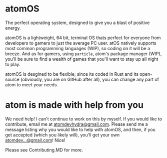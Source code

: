 # atomOS
The perfect operating system, designed to give you a blast of positive energy.

atomOS is a lightweight, 64 bit, terminal OS thats perfect for everyone from developers to gamers to just the average PC user. atOS natively supports most common programming languages (WIP), so coding on it will be a breeze. And as for gamers, using `particle`, atom's package manager (WIP), you'll be sure to find a wealth of games that you'll want to stay up all night to play. 

atomOS is desgined to be flexible; since its coded in Rust and its open-source (obviously, you are on GitHub after all), you can change any part of atom to meet your needs.

# atom is made with help from you
We need help! I can't continue to work on this by myself. If you would like to contribute, email me at atomdevhydra@gmail.com. Please send me a message listing why you would like to help with atomOS, and then, if you get accepted (which you likely will), you'll get your own atomdev...@gmail.com! Nice!

Please see Contributing.MD for more.
